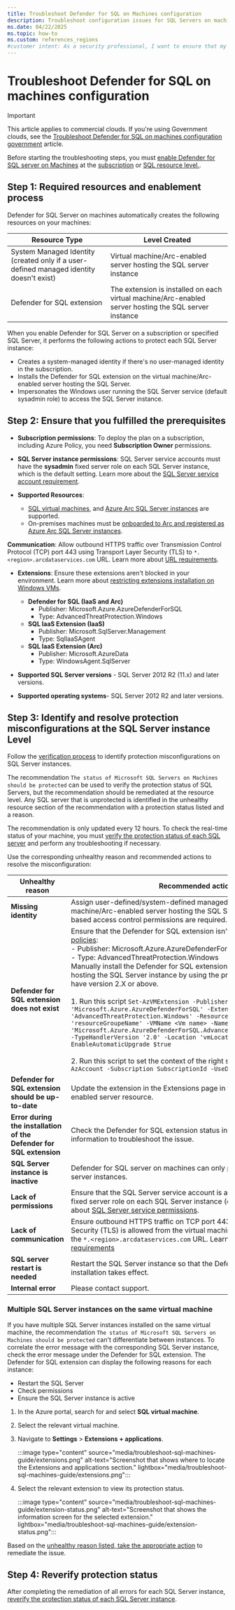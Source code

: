 ```yaml
---
title: Troubleshoot Defender for SQL on Machines configuration
description: Troubleshoot configuration issues for SQL Servers on machines using the Azure Monitoring Agent (AMA) autoprovisioning process.
ms.date: 04/22/2025
ms.topic: how-to
ms.custom: references_regions
#customer intent: As a security professional, I want to ensure that my configuration of SQL servers on machines is correct and protects my resources.
---
```


# Troubleshoot Defender for SQL on machines configuration

> [!IMPORTANT]
> This article applies to commercial clouds. If you're using Government clouds, see the [Troubleshoot Defender for SQL on machines configuration government](troubleshoot-sql-machines-guide-gov.md) article.

Before starting the troubleshooting steps, you must [enable Defender for SQL server on Machines](defender-for-sql-usage.md) at the [subscription](defender-for-sql-usage.md#enable-the-plan-on-an-azure-subscription) or [SQL resource level.](defender-for-sql-usage.md#enable-the-plan-at-the-sql-server-resource-level).

## Step 1: Required resources and enablement process

Defender for SQL Server on machines automatically creates the following resources on your machines:

| Resource Type | Level Created |
|---------------|---------------|
| System Managed Identity (created only if a user-defined managed identity doesn't exist) | Virtual machine/Arc-enabled server hosting the SQL server instance |
| Defender for SQL extension | The extension is installed on each virtual machine/Arc-enabled server hosting the SQL server instance |


When you enable Defender for SQL Server on a subscription or specified SQL Server, it performs the following actions to protect each SQL Server instance:
- Creates a system-managed identity if there's no user-managed identity in the subscription.
- Installs the Defender for SQL extension on the virtual machine/Arc-enabled server hosting the SQL Server.
- Impersonates the Windows user running the SQL Server service (default sysadmin role) to access the SQL Server instance.


## Step 2: Ensure that you fulfilled the prerequisites

- **Subscription permissions**: To deploy the plan on a subscription, including Azure Policy, you need **Subscription Owner** permissions.

- **SQL Server instance permissions**: SQL Server service accounts must have the **sysadmin** fixed server role on each SQL Server instance, which is the default setting. Learn more about the [SQL Server service account requirement](/sql/sql-server/azure-arc/configure-least-privilege?view=sql-server-ver16). 

- **Supported Resources**: 
    - [SQL virtual machines](/azure/azure-sql/virtual-machines/windows/sql-server-on-azure-vm-iaas-what-is-overview?view=azuresql), and [Azure Arc SQL Server instances](/sql/sql-server/azure-arc/overview?view=sql-server-ver16) are supported.
    - On-premises machines must be [onboarded to Arc and registered as Azure Arc SQL Server instances](/azure/azure-arc/servers/learn/quick-enable-hybrid-vm).

**Communication**: Allow outbound HTTPS traffic over Transmission Control Protocol (TCP) port 443 using Transport Layer Security (TLS) to `*.<region>.arcdataservices.com` URL. Learn more about [URL requirements](/azure/azure-arc/servers/network-requirements#urls?tabs=azure-cloud).
  
- **Extensions**: Ensure these extensions aren't blocked in your environment. Learn more about [restricting extensions installation on Windows VMs](/azure/virtual-machines/extensions/extensions-rmpolicy-howto-ps).
    - **Defender for SQL (IaaS and Arc)**
        - Publisher: Microsoft.Azure.AzureDefenderForSQL
        - Type: AdvancedThreatProtection.Windows
    - **SQL IaaS Extension (IaaS)**
        - Publisher: Microsoft.SqlServer.Management
        - Type: SqlIaaSAgent
    - **SQL IaaS Extension (Arc)**
        - Publisher: Microsoft.AzureData
        - Type: WindowsAgent.SqlServer

- **Supported SQL Server versions** - SQL Server 2012 R2 (11.x) and later versions.

- **Supported operating systems**- SQL Server 2012 R2 and later versions.

## Step 3: Identify and resolve protection misconfigurations at the SQL Server instance Level

Follow the [verification process](verify-machine-protection.md) to identify protection misconfigurations on SQL Server instances.

The recommendation `The status of Microsoft SQL Servers on Machines should be protected` can be used to verify the protection status of SQL Servers, but the recommendation should be remediated at the resource level. Any SQL server that is unprotected is identified in the unhealthy resource section of the recommendation with a protection status listed and a reason.

The recommendation is only updated every 12 hours. To check the real-time status of your machine, you must [verify the protection status of each SQL server](verify-machine-protection.md#verify-protection-on-a-single-sql-server-vm) and perform any troubleshooting if necessary.

Use the corresponding unhealthy reason and recommended actions to resolve the misconfiguration:

| Unhealthy reason | Recommended action |
|--|--|
| **Missing identity** | Assign user-defined/system-defined managed identity to the virtual machine/Arc-enabled server hosting the SQL Server instance. No Role-based access control permissions are required. |
| **Defender for SQL extension does not exist** | Ensure that the Defender for SQL extension isn't blocked by  [Azure deny policies](/azure/virtual-machines/extensions/extensions-rmpolicy-howto-ps): <br> - Publisher: Microsoft.Azure.AzureDefenderForSQL <br> - Type: AdvancedThreatProtection.Windows <br> Manually install the Defender for SQL extension on the virtual machine by hosting the SQL Server instance by using the provided  script. Ensure you have version 2.X or above. <br><br> 1. Run this script `Set-AzVMExtension -Publisher 'Microsoft.Azure.AzureDefenderForSQL' -ExtensionType  'AdvancedThreatProtection.Windows' -ResourceGroupName 'resourceGroupeName' -VMName <Vm name> -Name 'Microsoft.Azure.AzureDefenderForSQL.AdvancedThreatProtection.Windows' -TypeHandlerVersion '2.0' -Location 'vmLocation' -EnableAutomaticUpgrade $true` <br> <br> 2. Run this script to set the context of the right subscription: `connect-AzAccount -Subscription SubscriptionId -UseDeviceAuthentication` |
| **Defender for SQL extension should be up-to-date** | Update the extension in the Extensions page in the virtual machine/Arc-enabled server resource. |
| **Error during the installation of the Defender for SQL extension** | Check the Defender for SQL extension status in the portal for additional information to troubleshoot the issue. |
| **SQL Server instance is inactive** | Defender for SQL server on machines can only protect active (running) SQL server instances. |
| **Lack of permissions** | Ensure that the SQL Server service account is a member of the sysadmin fixed server role on each SQL Server instance (default setting). Learn more about [SQL Server service permissions](/sql/sql-server/azure-arc/configure-least-privilege?view=sql-server-ver16). |
| **Lack of communication** | Ensure outbound HTTPS traffic on TCP port 443 using Transport Layer Security (TLS) is allowed from the virtual machine/Arc-enabled server to the `*.<region>.arcdataservices.com` URL. Learn more about [URL requirements](/azure/azure-arc/servers/network-requirements#urls?tabs=azure-cloud) |
| **SQL server restart is needed** | Restart the SQL Server instance so that the Defender for SQL Server installation takes effect. |
| **Internal error** | Please contact support. |

### Multiple SQL Server instances on the same virtual machine

If you have multiple SQL Server instances installed on the same virtual machine, the recommendation `The status of Microsoft SQL Servers on Machines should be protected` can't differentiate between instances. To correlate the error message with the corresponding SQL Server instance, check the error message under the Defender for SQL extension. The Defender for SQL extension can display the following reasons for each instance:

- Restart the SQL Server
- Check permissions
- Ensure the SQL Server instance is active

1. In the Azure portal, search for and select **SQL virtual machine**.

1. Select the relevant virtual machine.

1. Navigate to **Settings** > **Extensions + applications**.

    :::image type="content" source="media/troubleshoot-sql-machines-guide/extensions.png" alt-text="Screenshot that shows where to locate the Extensions and applications section." lightbox="media/troubleshoot-sql-machines-guide/extensions.png":::

1. Select the relevant extension to view its protection status.

    :::image type="content" source="media/troubleshoot-sql-machines-guide/extension-status.png" alt-text="Screenshot that shows the information screen for the selected extension." lightbox="media/troubleshoot-sql-machines-guide/extension-status.png":::

Based on the [unhealthy reason listed, take the appropriate action](#step-3-identify-and-resolve-protection-misconfigurations-at-the-sql-server-instance-level) to remediate the issue.

## Step 4: Reverify protection status

After completing the remediation of all errors for each SQL Server instance, [reverify the protection status of each SQL Server instance](verify-machine-protection.md).
